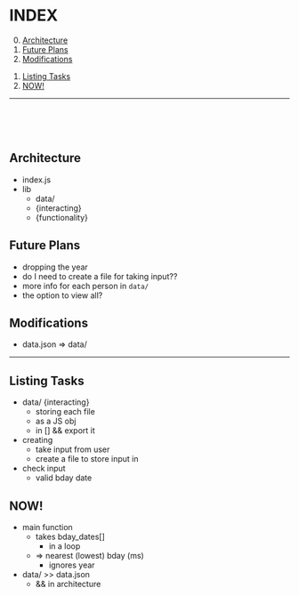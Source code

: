 # INDEX
0) [Architecture](#architecture)
1) [Future Plans](#future-plans)
1) [Modifications](#modifications)
<!--  -->
1) [Listing Tasks](#listing-tasks)
1) [NOW!](#now)
___
<br><br><br>


## Architecture
- index.js  <!-- just ouput -->
- lib
    - data/  <!-- iterable -->
    - {interacting} <!-- retrieving -->
    - {functionality}  <!-- main() -->


## Future Plans
- dropping the year
- do I need to create a file for taking input??
- more info for each person in `data/`
- the option to view all?


## Modifications
- data.json => data/
___

## Listing Tasks
- data/ {interacting}
    - storing each file
    - as a JS obj
    - in [] && export it
- creating
    - take input from user
    - create a file to store input in
- check input
    - valid bday date


## NOW!
- main function
    - takes bday_dates[]
        - in a loop
    - => nearest (lowest) bday (ms)
        - ignores year
- data/ >> data.json
    - && in architecture